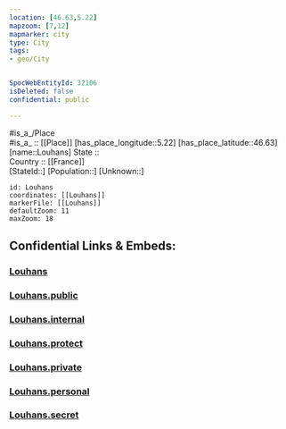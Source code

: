 ```yaml
---
location: [46.63,5.22] 
mapzoom: [7,12] 
mapmarker: city 
type: City
tags:
- geo/City


SpocWebEntityId: 32106
isDeleted: false
confidential: public

---
```

#is_a_/Place  
#is_a_ :: [[Place]] 
[has_place_longitude::5.22] 
[has_place_latitude::46.63] 
[name::Louhans] 
State ::  
Country :: [[France]]  
[StateId::] 
[Population::] 
[Unknown::] 


```leaflet
id: Louhans
coordinates: [[Louhans]] 
markerFile: [[Louhans]] 
defaultZoom: 11 
maxZoom: 18
```


## Confidential Links & Embeds: 

### [Louhans](/_Standards/Earth/Continent/Europe/Europe~West/France/regions~France/Bourgogne-Franche-Comté/departments~Bourgogne-Franche-Comté/Saône-et-Loire/communes~Saône-et-Loire/Louhans/cities~Louhans/Louhans.md) 

### [Louhans.public](/_public/Earth/Continent/Europe/Europe~West/France/regions~France/Bourgogne-Franche-Comté/departments~Bourgogne-Franche-Comté/Saône-et-Loire/communes~Saône-et-Loire/Louhans/cities~Louhans/Louhans.public.md) 

### [Louhans.internal](/_internal/Earth/Continent/Europe/Europe~West/France/regions~France/Bourgogne-Franche-Comté/departments~Bourgogne-Franche-Comté/Saône-et-Loire/communes~Saône-et-Loire/Louhans/cities~Louhans/Louhans.internal.md) 

### [Louhans.protect](/_protect/Earth/Continent/Europe/Europe~West/France/regions~France/Bourgogne-Franche-Comté/departments~Bourgogne-Franche-Comté/Saône-et-Loire/communes~Saône-et-Loire/Louhans/cities~Louhans/Louhans.protect.md) 

### [Louhans.private](/_private/Earth/Continent/Europe/Europe~West/France/regions~France/Bourgogne-Franche-Comté/departments~Bourgogne-Franche-Comté/Saône-et-Loire/communes~Saône-et-Loire/Louhans/cities~Louhans/Louhans.private.md) 

### [Louhans.personal](/_personal/Earth/Continent/Europe/Europe~West/France/regions~France/Bourgogne-Franche-Comté/departments~Bourgogne-Franche-Comté/Saône-et-Loire/communes~Saône-et-Loire/Louhans/cities~Louhans/Louhans.personal.md) 

### [Louhans.secret](/_secret/Earth/Continent/Europe/Europe~West/France/regions~France/Bourgogne-Franche-Comté/departments~Bourgogne-Franche-Comté/Saône-et-Loire/communes~Saône-et-Loire/Louhans/cities~Louhans/Louhans.secret.md)

